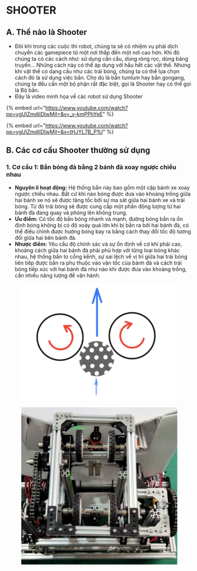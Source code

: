# SHOOTER

## **A. Thế nào là Shooter**

* Đôi khi trong các cuộc thi robot, chúng ta sẽ có nhiệm vụ phải dịch chuyển các gamepiece từ một nơi thấp đến một nơi cao hơn. Khi đó chúng ta có các cách như: sử dụng cần cẩu, dùng ròng rọc, dùng băng truyền... Những cách này có thể áp dụng với hầu hết các vật thể. Nhưng khi vật thể có dạng cầu như các trái bóng, chúng ta có thể lựa chọn cách đó là sử dụng việc bắn. Cho dù là bắn tumlum hay bắn gongang, chúng ta đều cần một bộ phận rất đặc biệt, gọi là Shooter hay có thể gọi là Bộ bắn.
* Đây là video minh họa về các robot sử dụng Shooter&#x20;

{% embed url="https://www.youtube.com/watch?pp=ygUIZmdjIDIwMjI=&v=_v-kmPPhYeE" %}

{% embed url="https://www.youtube.com/watch?pp=ygUIZmdjIDIwMjI=&v=tHJYL7B_P1U" %}

## B.  Các cơ cấu Shooter  thường sử dụng

### 1.  Cơ cấu 1: Bắn bóng đà bằng 2 bánh đà xoay ngược chiều nhau

* **Nguyên lí hoạt động:** Hệ thống bắn này bao gồm một cặp bánh xe xoay ngược chiều nhau. Bất cứ khi nào bóng được dưa vào khoảng trống giữa hai bánh xe nó sẽ được tăng tốc bởi sự ma sát giữa hai bánh xe và trái bóng. Từ đó trái bóng sẽ được cung cấp một phần động lượng từ hai bánh đà đang quay và phóng lên không trung.
* **Ưu điểm:** Có tốc độ bắn bóng nhanh và mạnh, đường bóng bắn ra ổn định bóng không bị có độ xoáy quá lớn khi bị bắn ra bởi hai bánh đà, có thể điều chỉnh được hướng bóng bay ra bằng cách thay đổi tốc độ tương đối giữa hai bên bánh đà.
* **Nhược điểm:** Yêu cầu độ chính xác và sự ổn định về cơ khí phải cao, khoảng cách giữa hai bánh đà phải phù hợp với từng loại bóng khác nhau, hệ thống bắn to cồng kềnh, sự sai lệch về vị trí giữa hai trái bóng liên tiếp được bắn ra phụ thuộc vào vận tốc của bánh đà và cách trái bóng tiếp xúc với hai bánh đà như nào khi được đưa vào khoảng trống, cần nhiều năng lượng để vận hành.

<figure><img src="../.gitbook/assets/image (35).png" alt=""><figcaption></figcaption></figure>

<figure><img src="../.gitbook/assets/image (36).png" alt=""><figcaption></figcaption></figure>

